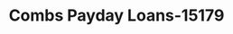---
f_zip-code: 63601
f_state-code: MO
title: Combs Payday Loans-15179
f_phone: 573-518-1401
f_city-only: Desloge
f_address: 1200 North Desloge Drive Desloge
f_location-unique-id: '15179'
slug: combs-payday-loans-15179
updated-on: '2024-05-30T13:46:58.046Z'
created-on: '2024-05-30T13:36:59.803Z'
published-on: '2024-05-30T13:54:32.469Z'
f_city-state: cms/city/desloge-mo.md
f_company: cms/company/combs-payday-loans.md
f_state: cms/state/missouri.md
layout: '[payday-loan].html'
tags: payday-loan
---